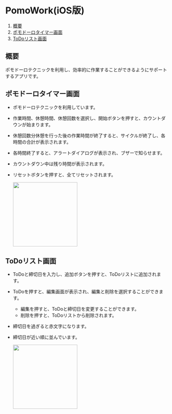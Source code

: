 # PomoWork(iOS版)

1. [概要](#概要)
2. [ポモドーロタイマー画面](#ポモドーロタイマー画面)
3. [ToDoリスト画面](#ToDoリスト画面)

## 概要
ポモドーロテクニックを利用し、効率的に作業することができるようにサポートするアプリです。

## ポモドーロタイマー画面
- ポモドーロテクニックを利用しています。
- 作業時間、休憩時間、休憩回数を選択し、開始ボタンを押すと、カウントダウンが始まります。
- 休憩回数分休憩を行った後の作業時間が終了すると、サイクルが終了し、各時間の合計が表示されます。
- 各時間終了すると、アラートダイアログが表示され、ブザーで知らせます。
- カウントダウン中は残り時間が表示されます。
- リセットボタンを押すと、全てリセットされます。

  <img src="https://github.com/TsujimotoRyosei/pomoworkapp/assets/146322875/3ce270c1-4240-4591-82a8-81bc5e3ed946" width="200">


## ToDoリスト画面
- ToDoと締切日を入力し、追加ボタンを押すと、ToDoリストに追加されます。
- ToDoを押すと、編集画面が表示され、編集と削除を選択することができます。
  - 編集を押すと、ToDoと締切日を変更することができます。
  - 削除を押すと、ToDoリストから削除されます。
- 締切日を過ぎると赤文字になります。
- 締切日が近い順に並んでいます。

  <img src ="https://github.com/TsujimotoRyosei/pomoworkapp/assets/146322875/d056c093-8fa6-46af-bbc7-b2b98396469f" width="200">

